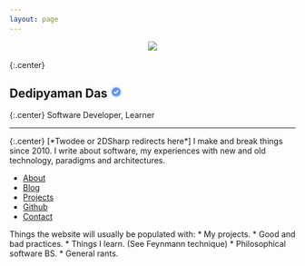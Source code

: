 ```yaml
---
layout: page
---
```

<div style="width: 100%; text-align: center; margin: 0px auto;">
<img class="bigpic" style="" width="200" src="{{ "/assets/profile.jpg" | relative_url }}" >
	</div>

{:.center}
## Dedipyaman Das <img src="assets/verified.png" height="20">

{:.center}
Software Developer, Learner
<hr>
<p></p>
{:.center}
[*Twodee or 2DSharp redirects here*] I make and break things since 2010. I write about software, my experiences with new and old technology, paradigms and architectures. 
<ul class="frontboxcontainer">
	<a href="/about"><li style="border-color: firebrick" class="frontbox">About</li></a>
	<a href="/blog"><li style="border-color: #00B5FF" class="frontbox">Blog</li></a>
	<a href="/projects"><li style="border-color:#91CC41"  class="frontbox">Projects</li></a>
	<a href="https://github.com/2DSharp"><li style="border-color: #313131" class="frontbox">Github</li></a>
	<a href="/contact"><li style="border-color: #DA5729" class="frontbox">Contact</li></a>
</ul>

<p></p>
Things the website will usually be populated with:
* My projects.
* Good and bad practices.
* Things I learn. (See Feynmann technique)
* Philosophical software BS.
* General rants.